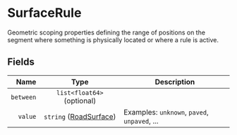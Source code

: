 # SurfaceRule

Geometric scoping properties defining the range of positions on the segment where
something is physically located or where a rule is active.

## Fields

| Name | Type | Description |
|-----:|:----:|-------------|
| `between` | `list<float64>` (optional) |  |
| `value` | `string` ([RoadSurface](road_surface)) | Examples: `unknown`, `paved`, `unpaved`, ... |
